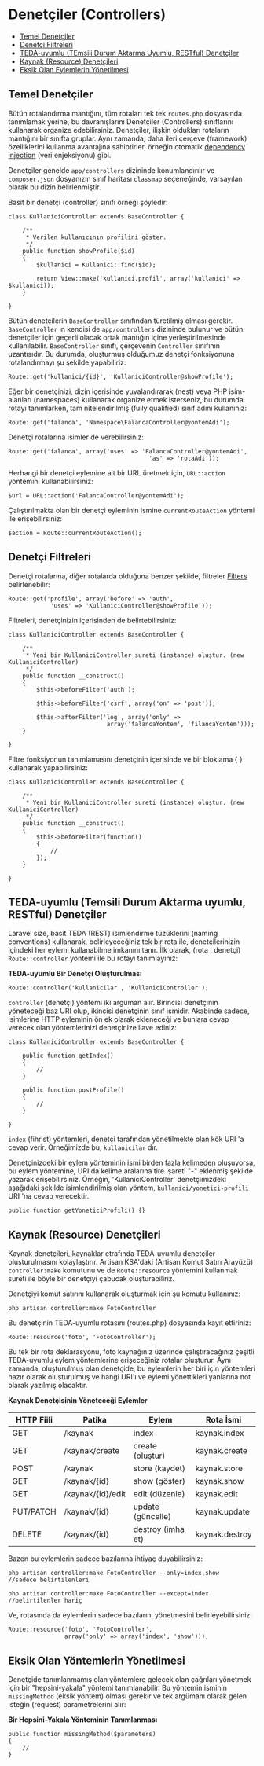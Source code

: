 # Denetçiler (Controllers)

- [Temel Denetçiler](#basic-controllers)
- [Denetçi Filtreleri](#controller-filters)
- [TEDA-uyumlu (TEmsili Durum Aktarma Uyumlu, RESTful) Denetçiler](#restful-controllers)
- [Kaynak (Resource) Denetçileri](#resource-controllers)
- [Eksik Olan Eylemlerin Yönetilmesi](#handling-missing-methods)

<a name="basic-controllers"></a>
## Temel Denetçiler

Bütün rotalandırma mantığını, tüm rotaları tek tek `routes.php` dosyasında tanımlamak yerine, bu davranışlarını Denetçiler (Controllers) sınıflarını kullanarak organize edebilirsiniz. Denetçiler, ilişkin oldukları rotaların mantığını bir sınıfta gruplar. Aynı zamanda, daha ileri çerçeve (framework) özelliklerini kullanma avantajına sahiptirler, örneğin otomatik [dependency injection](/docs/ioc) (veri enjeksiyonu) gibi.

Denetçiler genelde `app/controllers` dizininde konumlandırılır ve `composer.json` dosyanızın sınıf haritası `classmap` seçeneğinde, varsayılan olarak bu dizin belirlenmiştir.

Basit bir denetçi (controller) sınıfı örneği şöyledir:

	class KullaniciController extends BaseController {

		/**
		 * Verilen kullanıcının profilini göster.
		 */
		public function showProfile($id)
		{
			$kullanici = Kullanici::find($id);

			return View::make('kullanici.profil', array('kullanici' => $kullanici));
		}

	}

Bütün denetçilerin `BaseController` sınıfından türetilmiş olması gerekir.  `BaseController` ın kendisi de `app/controllers` dizininde bulunur ve bütün denetçiler için geçerli olacak ortak mantığın içine yerleştirilmesinde kullanılabilir. `BaseController` sınıfı, çerçevenin `Controller` sınıfının uzantısıdır. Bu durumda, oluşturmuş olduğumuz denetçi fonksiyonuna rotalandırmayı şu şekilde yapabiliriz:

	Route::get('kullanici/{id}', 'KullaniciController@showProfile');

Eğer bir denetçinizi, dizin içerisinde yuvalandırarak (nest) veya PHP isim-alanları (namespaces) kullanarak organize etmek isterseniz, bu durumda rotayı tanımlarken, tam nitelendirilmiş (fully qualified) sınıf adını kullanınız:

	Route::get('falanca', 'Namespace\FalancaController@yontemAdi');

Denetçi rotalarına isimler de verebilirsiniz:

	Route::get('falanca', array('uses' => 'FalancaController@yontemAdi',
											'as' => 'rotaAdi'));

Herhangi bir denetçi eylemine ait bir URL üretmek için, `URL::action` yöntemini kullanabilirsiniz:

	$url = URL::action('FalancaController@yontemAdi');

Çalıştırılmakta olan bir denetçi eyleminin ismine `currentRouteAction` yöntemi ile erişebilirsiniz:

	$action = Route::currentRouteAction();

<a name="controller-filters"></a>
## Denetçi Filtreleri

Denetçi rotalarına, diğer rotalarda olduğuna benzer şekilde, filtreler [Filters](/docs/routing#route-filters) belirlenebilir:

	Route::get('profile', array('before' => 'auth',
				'uses' => 'KullaniciController@showProfile'));

Filtreleri, denetçinizin içerisinden de belirtebilirsiniz:

	class KullaniciController extends BaseController {

		/**
		 * Yeni bir KullaniciController sureti (instance) oluştur. (new KullaniciController)
		 */
		public function __construct()
		{
			$this->beforeFilter('auth');

			$this->beforeFilter('csrf', array('on' => 'post'));

			$this->afterFilter('log', array('only' =>
								array('falancaYontem', 'filancaYontem')));
		}

	}

Filtre fonksiyonun tanımlamasını denetçinin içerisinde ve bir bloklama {  } kullanarak yapabilirsiniz:

	class KullaniciController extends BaseController {

		/**
		 * Yeni bir KullaniciController sureti (instance) oluştur. (new KullaniciController)
		 */
		public function __construct()
		{
			$this->beforeFilter(function()
			{
				//
			});
		}

	}

<a name="restful-controllers"></a>
## TEDA-uyumlu (Temsili Durum Aktarma uyumlu, RESTful) Denetçiler

Laravel size, basit TEDA (REST) isimlendirme tüzüklerini (naming conventions) kullanarak, belirleyeceğiniz tek bir rota ile, denetçilerinizin içindeki her eylemi kullanabilme imkanını tanır. İlk olarak, (rota : denetçi) `Route::controller` yöntemi ile bu rotayı tanımlayınız:

**TEDA-uyumlu Bir Denetçi Oluşturulması**

	Route::controller('kullanicilar', 'KullaniciController');

`controller` (denetçi) yöntemi iki argüman alır. Birincisi denetçinin yöneteceği baz URI olup, ikincisi denetçinin sınıf ismidir. Akabinde sadece, isimlerine HTTP eyleminin ön ek olarak ekleneceği ve bunlara cevap verecek olan yöntemlerinizi denetçinize ilave ediniz:

	class KullaniciController extends BaseController {

		public function getIndex()
		{
			//
		}

		public function postProfile()
		{
			//
		}

	}

`index` (fihrist) yöntemleri, denetçi tarafından yönetilmekte olan kök URI 'a cevap verir. Örneğimizde bu, `kullanicilar` dır.

Denetçinizdeki bir eylem yönteminin ismi birden fazla kelimeden oluşuyorsa, bu eylem yöntemine, URI da kelime aralarına tire işareti "-" eklenmiş şekilde yazarak erişebilirsiniz. Örneğin, 'KullaniciController' denetçimizdeki aşağıdaki şekilde isimlendirilmiş olan yöntem, `kullanici/yonetici-profili` URI 'na cevap verecektir.

	public function getYoneticiProfili() {}

<a name="resource-controllers"></a>
## Kaynak (Resource) Denetçileri

Kaynak denetçileri, kaynaklar etrafında TEDA-uyumlu denetçiler oluşturulmasını kolaylaştırır. Artisan KSA'daki (Artisan Komut Satırı Arayüzü) `controller:make` komutunu ve de `Route::resource` yöntemini kullanmak sureti ile böyle bir denetçiyi çabucak oluşturabiliriz.

Denetçiyi komut satırını kullanarak oluşturmak için şu komutu kullanınız:

	php artisan controller:make FotoController

Bu denetçinin TEDA-uyumlu rotasını (routes.php) dosyasında kayıt ettiriniz:

	Route::resource('foto', 'FotoController');

Bu tek bir rota deklarasyonu, foto kaynağınız üzerinde çalıştıracağınız çeşitli TEDA-uyumlu eylem yöntemlerine erişeceğiniz rotalar oluşturur. Aynı zamanda, oluşturulmuş olan denetçide, bu eylemlerin her biri için yöntemleri hazır olarak oluşturulmuş ve hangi URI'ı ve eylemi yönettikleri yanlarına not olarak yazılmış olacaktır.

**Kaynak Denetçisinin Yöneteceği Eylemler**

HTTP Fiili | Patika                | Eylem            | Rota İsmi
-----------|-----------------------|------------------|---------------------
GET        | /kaynak               | index            | kaynak.index
GET        | /kaynak/create        | create (oluştur) | kaynak.create
POST       | /kaynak               | store (kaydet)   | kaynak.store
GET        | /kaynak/{id}          | show (göster)    | kaynak.show
GET        | /kaynak/{id}/edit     | edit (düzenle)   | kaynak.edit
PUT/PATCH  | /kaynak/{id}          | update (güncelle)| kaynak.update
DELETE     | /kaynak/{id}          | destroy (imha et)| kaynak.destroy

Bazen bu eylemlerin sadece bazılarına ihtiyaç duyabilirsiniz:

	php artisan controller:make FotoController --only=index,show   //sadece belirtilenleri

	php artisan controller:make FotoController --except=index     //belirtilenler hariç

Ve, rotasında da eylemlerin sadece bazılarını yönetmesini belirleyebilirsiniz:

	Route::resource('foto', 'FotoController',
					array('only' => array('index', 'show')));

<a name="handling-missing-methods"></a>
## Eksik Olan Yöntemlerin Yönetilmesi

Denetçide tanımlanmamış olan yöntemlere gelecek olan çağrıları yönetmek için bir "hepsini-yakala" yöntemi tanımlanabilir. Bu yöntemin isminin `missingMethod` (eksik yöntem) olması gerekir ve tek argümanı olarak gelen isteğin (request) parametrelerini  alır:

**Bir Hepsini-Yakala Yönteminin Tanımlanması**

	public function missingMethod($parameters)
	{
		//
	}
